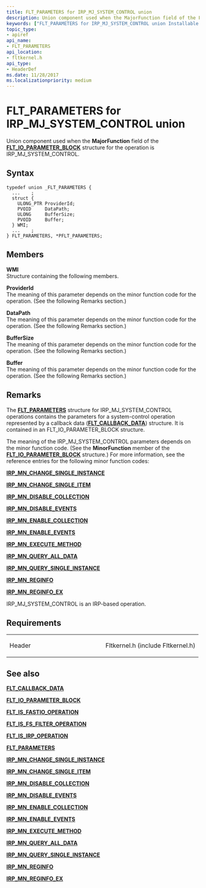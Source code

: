 ```yaml
---
title: FLT_PARAMETERS for IRP_MJ_SYSTEM_CONTROL union
description: Union component used when the MajorFunction field of the FLT\_IO\_PARAMETER\_BLOCK structure for the operation is IRP\_MJ\_SYSTEM\_CONTROL.
keywords: ["FLT_PARAMETERS for IRP_MJ_SYSTEM_CONTROL union Installable File System Drivers", "FLT_PARAMETERS union Installable File System Drivers", "PFLT_PARAMETERS union pointer Installable File System Drivers"]
topic_type:
- apiref
api_name:
- FLT_PARAMETERS
api_location:
- fltkernel.h
api_type:
- HeaderDef
ms.date: 11/28/2017
ms.localizationpriority: medium
---
```


# FLT\_PARAMETERS for IRP\_MJ\_SYSTEM\_CONTROL union


Union component used when the **MajorFunction** field of the [**FLT\_IO\_PARAMETER\_BLOCK**](/windows-hardware/drivers/ddi/fltkernel/ns-fltkernel-_flt_io_parameter_block) structure for the operation is IRP\_MJ\_SYSTEM\_CONTROL.

Syntax
------

```ManagedCPlusPlus
typedef union _FLT_PARAMETERS {
  ...    ;
  struct {
    ULONG_PTR ProviderId;
    PVOID     DataPath;
    ULONG     BufferSize;
    PVOID     Buffer;
  } WMI;
  ...    ;
} FLT_PARAMETERS, *PFLT_PARAMETERS;
```

Members
-------

**WMI**  
Structure containing the following members.

**ProviderId**  
The meaning of this parameter depends on the minor function code for the operation. (See the following Remarks section.)

**DataPath**  
The meaning of this parameter depends on the minor function code for the operation. (See the following Remarks section.)

**BufferSize**  
The meaning of this parameter depends on the minor function code for the operation. (See the following Remarks section.)

**Buffer**  
The meaning of this parameter depends on the minor function code for the operation. (See the following Remarks section.)

Remarks
-------

The [**FLT\_PARAMETERS**](/windows-hardware/drivers/ddi/fltkernel/ns-fltkernel-_flt_parameters) structure for IRP\_MJ\_SYSTEM\_CONTROL operations contains the parameters for a system-control operation represented by a callback data ([**FLT\_CALLBACK\_DATA**](/windows-hardware/drivers/ddi/fltkernel/ns-fltkernel-_flt_callback_data)) structure. It is contained in an FLT\_IO\_PARAMETER\_BLOCK structure.

The meaning of the IRP\_MJ\_SYSTEM\_CONTROL parameters depends on the minor function code. (See the **MinorFunction** member of the [**FLT\_IO\_PARAMETER\_BLOCK**](/windows-hardware/drivers/ddi/fltkernel/ns-fltkernel-_flt_io_parameter_block) structure.) For more information, see the reference entries for the following minor function codes:

[**IRP\_MN\_CHANGE\_SINGLE\_INSTANCE**](../kernel/irp-mn-change-single-instance.md)

[**IRP\_MN\_CHANGE\_SINGLE\_ITEM**](../kernel/irp-mn-change-single-item.md)

[**IRP\_MN\_DISABLE\_COLLECTION**](../kernel/irp-mn-disable-collection.md)

[**IRP\_MN\_DISABLE\_EVENTS**](../kernel/irp-mn-disable-events.md)

[**IRP\_MN\_ENABLE\_COLLECTION**](../kernel/irp-mn-enable-collection.md)

[**IRP\_MN\_ENABLE\_EVENTS**](../kernel/irp-mn-enable-events.md)

[**IRP\_MN\_EXECUTE\_METHOD**](../kernel/irp-mn-execute-method.md)

[**IRP\_MN\_QUERY\_ALL\_DATA**](../kernel/irp-mn-query-all-data.md)

[**IRP\_MN\_QUERY\_SINGLE\_INSTANCE**](../kernel/irp-mn-query-single-instance.md)

[**IRP\_MN\_REGINFO**](../kernel/irp-mn-reginfo.md)

[**IRP\_MN\_REGINFO\_EX**](../kernel/irp-mn-reginfo-ex.md)

IRP\_MJ\_SYSTEM\_CONTROL is an IRP-based operation.

Requirements
------------

<table>
<colgroup>
<col width="50%" />
<col width="50%" />
</colgroup>
<tbody>
<tr class="odd">
<td align="left"><p>Header</p></td>
<td align="left">Fltkernel.h (include Fltkernel.h)</td>
</tr>
</tbody>
</table>

## See also


[**FLT\_CALLBACK\_DATA**](/windows-hardware/drivers/ddi/fltkernel/ns-fltkernel-_flt_callback_data)

[**FLT\_IO\_PARAMETER\_BLOCK**](/windows-hardware/drivers/ddi/fltkernel/ns-fltkernel-_flt_io_parameter_block)

[**FLT\_IS\_FASTIO\_OPERATION**](/windows-hardware/drivers/ddi/index)

[**FLT\_IS\_FS\_FILTER\_OPERATION**](/previous-versions/ff544648(v=vs.85))

[**FLT\_IS\_IRP\_OPERATION**](/previous-versions/ff544654(v=vs.85))

[**FLT\_PARAMETERS**](/windows-hardware/drivers/ddi/fltkernel/ns-fltkernel-_flt_parameters)

[**IRP\_MN\_CHANGE\_SINGLE\_INSTANCE**](../kernel/irp-mn-change-single-instance.md)

[**IRP\_MN\_CHANGE\_SINGLE\_ITEM**](../kernel/irp-mn-change-single-item.md)

[**IRP\_MN\_DISABLE\_COLLECTION**](../kernel/irp-mn-disable-collection.md)

[**IRP\_MN\_DISABLE\_EVENTS**](../kernel/irp-mn-disable-events.md)

[**IRP\_MN\_ENABLE\_COLLECTION**](../kernel/irp-mn-enable-collection.md)

[**IRP\_MN\_ENABLE\_EVENTS**](../kernel/irp-mn-enable-events.md)

[**IRP\_MN\_EXECUTE\_METHOD**](../kernel/irp-mn-execute-method.md)

[**IRP\_MN\_QUERY\_ALL\_DATA**](../kernel/irp-mn-query-all-data.md)

[**IRP\_MN\_QUERY\_SINGLE\_INSTANCE**](../kernel/irp-mn-query-single-instance.md)

[**IRP\_MN\_REGINFO**](../kernel/irp-mn-reginfo.md)

[**IRP\_MN\_REGINFO\_EX**](../kernel/irp-mn-reginfo-ex.md)

 

